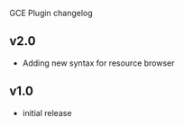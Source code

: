 GCE Plugin changelog

v2.0
------

- Adding new syntax for resource browser

v1.0
-----
- initial release